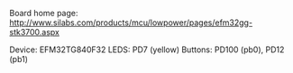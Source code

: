 Board home page: http://www.silabs.com/products/mcu/lowpower/pages/efm32gg-stk3700.aspx

Device: EFM32TG840F32
LEDS: PD7 (yellow)
Buttons: PD100 (pb0), PD12 (pb1)
